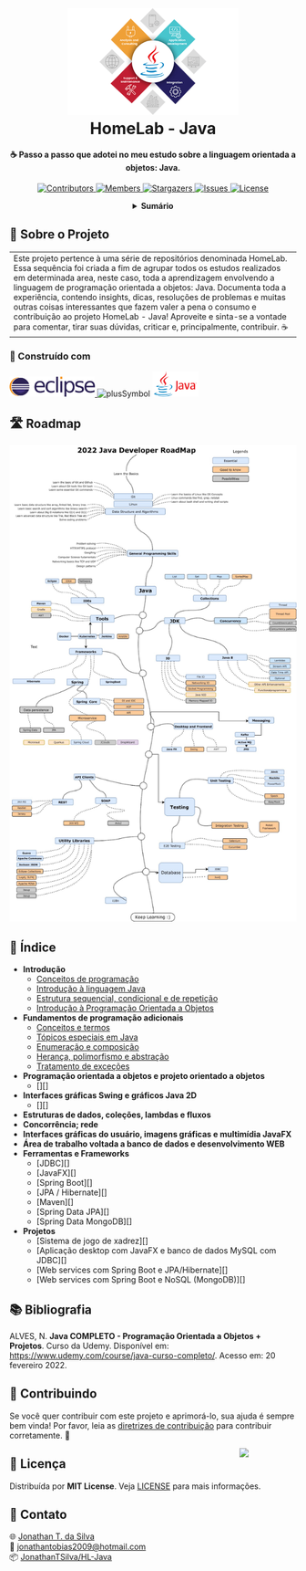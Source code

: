 <!-- LOGO DO PROJETO -->
<h1 align="center">
  <br>
  <a href="https://github.com/JonathanTSilva/HL-Java"><img src="./Images/logo-HL-Java.png" alt="Logo" width="300"></a>
  <br>
  HomeLab - Java
  <br>
</h1>

<h4 align="center">
  
☕ Passo a passo que adotei no meu estudo sobre a linguagem orientada a objetos: Java.
  
</h4>

<!-- SHIELDS DO PROJETO -->
<p align="center">
  <a href="https://github.com/JonathanTSilva/HL-Java/graphs/contributors">
    <img src="https://img.shields.io/github/contributors/JonathanTSilva/HL-Java.svg?style=flat" alt="Contributors">
  </a>
  <a href="https://github.com/JonathanTSilva/HL-Java/network/members">
    <img src="https://img.shields.io/github/forks/JonathanTSilva/HL-Java.svg?style=flat" alt="Members">
  </a>
  <a href="https://github.com/JonathanTSilva/HL-Java/stargazers">
    <img src="https://img.shields.io/github/stars/JonathanTSilva/HL-Java.svg?style=flat" alt="Stargazers">
  </a>
  <a href="https://github.com/JonathanTSilva/HL-Java/issues">
    <img src="https://img.shields.io/github/issues/JonathanTSilva/HL-Java.svg?style=flat" alt="Issues">
  </a>
  <a href="https://github.com/JonathanTSilva/HL-Java/blob/main/LICENSE">
    <img src="https://img.shields.io/github/license/JonathanTSilva/HL-Java.svg?style=flat" alt="License">
  </a>
</p>

<!-- SUMÁRIO -->
<details close="close" align="center">
  <summary><b>Sumário</b></summary>
    <a href="#sobre-o-projeto">Sobre o Projeto</a> |
    <a href="#roadmap">Roadmap</a> |
    <a href="#índice">Índice</a> |
    <a href="#contribuindo">Contribuindo</a> |
    <a href="#licença">Licença</a> |
    <a href="#contato">Contato</a> |
</details>

<!-- CORPO-->
## 📃 Sobre o Projeto

<table>
  <tr>
    <td>
    Este projeto pertence à uma série de repositórios denominada HomeLab. Essa sequência foi criada a fim de agrupar todos os estudos realizados em determinada area, neste caso, toda a aprendizagem envolvendo a linguagem de programação orientada a objetos: Java. Documenta toda a experiência, contendo insights, dicas, resoluções de problemas e muitas outras coisas interessantes que fazem valer a pena o consumo e contribuição ao projeto HomeLab - Java! Aproveite e sinta-se a vontade para comentar, tirar suas dúvidas, criticar e, principalmente, contribuir. ☕
    </td>
  </tr>
</table>

### 🧱 Construído com

<p float="left">
  <a href="https://www.eclipse.org/">
    <img height="35" src="Images/eclipse-logo.png" alt="Eclipse">
  </a>
  <img height="40" src="https://s3.amazonaws.com/static.graphemica.com/glyphs/i300s/000/001/283/original/002B-300x300.png?1275289856" alt="plusSymbol">
  <a href="https://pt.overleaf.com/">
    <img height="45" src="Images/java-logo.png" alt="Java">
  </a>
</p>

## 🛣️ Roadmap

![java_roadmap][java_roadmap]

## 🔎 Índice

- **Introdução**
  - [Conceitos de programação][1]
  - [Introdução à linguagem Java][2]
  - [Estrutura sequencial, condicional e de repetição][3]
  - [Introdução à Programação Orientada a Objetos][4]
- **Fundamentos de programação adicionais**
  - [Conceitos e termos][5]
  - [Tópicos especiais em Java][5]
  - [Enumeração e composição][6]
  - [Herança, polimorfismo e abstração][6]
  - [Tratamento de exceções][7]
- **Programação orientada a objetos e projeto orientado a objetos**
  - [][]
- **Interfaces gráficas Swing e gráficos Java 2D**
  - [][]
- **Estruturas de dados, coleções, lambdas e fluxos**
- **Concorrência; rede**
- **Interfaces gráficas do usuário, imagens gráficas e multimídia JavaFX**
- **Área de trabalho voltada a banco de dados e desenvolvimento WEB**
- **Ferramentas e Frameworks**
  - [JDBC][]
  - [JavaFX][]
  - [Spring Boot][]
  - [JPA / Hibernate][]
  - [Maven][]
  - [Spring Data JPA][]
  - [Spring Data MongoDB][]
- **Projetos**
  - [Sistema de jogo de xadrez][]
  - [Aplicação desktop com JavaFX e banco de dados MySQL com JDBC][]
  - [Web services com Spring Boot e JPA/Hibernate][]
  - [Web services com Spring Boot e NoSQL (MongoDB)][]

## 📚 Bibliografia

ALVES, N. **Java COMPLETO - Programação Orientada a Objetos + Projetos**. Curso da Udemy. Disponível em: https://www.udemy.com/course/java-curso-completo/. Acesso em: 20 fevereiro 2022.

## 🤝 Contribuindo

Se você quer contribuir com este projeto e aprimorá-lo, sua ajuda é sempre bem vinda! Por favor, leia as [diretrizes de contribuição][A] para contribuir corretamente. :tada:

<!-- LICENÇA -->
<a href="https://github.com/JonathanTSilva/HL-Java/blob/main/LICENSE"><img width="100px" src="https://miro.medium.com/max/886/1*C87EjxGeMPrkTuVRVWVg4w.png" align="right" /></a>

## 📝 Licença

Distribuída por **MIT License**. Veja [LICENSE][B] para mais informações.

## 📧 Contato

:globe_with_meridians: [Jonathan T. da Silva][C] <br>
:email: jonathantobias2009@hotmail.com <br>
:package: [JonathanTSilva/HL-Java][D]

<!-- MARKDOWN LINKS>
<!-- SITES -->
[A]: https://github.com/JonathanTSilva/HL-Java/blob/main/Docs/CONTRIBUTING.md
[B]: https://github.com/JonathanTSilva/HL-Java/blob/main/LICENSE
[C]: https://www.linkedin.com/in/JonathanTSilva/
[D]: https://github.com/JonathanTSilva/HL-Java
[1]: Docs/Articles/conceitosProgramacao.md
[2]: Docs/Articles/introducaoJava.md
[3]: Docs/Articles/estruturasControle.md
[4]: Docs/Articles/introducaoPOO.md
[5]: Docs/Articles/intermediarioPOO.md
[6]: Docs/Articles/avancadoPOO.md
[7]: Docs/Articles/tratamentoExcecao.md

<!-- IMAGENS -->
[java_roadmap]: Images/java_roadmap.jpeg
